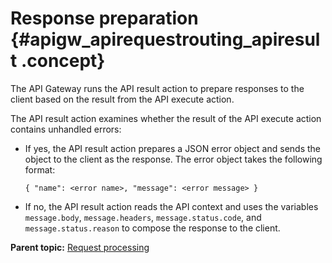 # Response preparation {#apigw_apirequestrouting_apiresult .concept}

The API Gateway runs the API result action to prepare responses to the client based on the result from the API execute action.

The API result action examines whether the result of the API execute action contains unhandled errors:

-   If yes, the API result action prepares a JSON error object and sends the object to the client as the response. The error object takes the following format:

    ```
    { "name": <error name>, "message": <error message> }
    ```

-   If no, the API result action reads the API context and uses the variables `message.body`, `message.headers`, `message.status.code`, and `message.status.reason` to compose the response to the client.

**Parent topic:** [Request processing](apigw_apirequestrouting_apiprocessingrule.md)

